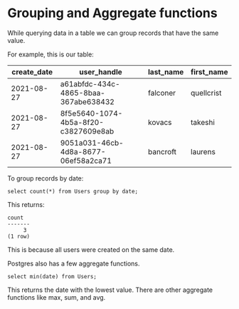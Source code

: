 # Grouping and Aggregate functions

While querying data in a table we can group records that have the same value.

For example, this is our table:

| create_date |             user_handle              | last_name | first_name |
| ----------- | ------------------------------------ | --------- | ---------- |
| 2021-08-27  | a61abfdc-434c-4865-8baa-367abe638432 | falconer  | quellcrist |
| 2021-08-27  | 8f5e5640-1074-4b5a-8f20-c3827609e8ab | kovacs    | takeshi    |
| 2021-08-27  | 9051a031-46cb-4d8a-8677-06ef58a2ca71 | bancroft  | laurens    |

To group records by date:

```shell
select count(*) from Users group by date;
```

This returns:

```shell
count
-------
     3
(1 row)
```

This is because all users were created on the same date. 

Postgres also has a few aggregate functions.

```shell
select min(date) from Users;
```

This returns the date with the lowest value. There are other aggregate functions like max, sum, and avg. 
